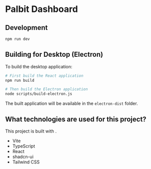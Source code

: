 # Palbit Dashboard

## Development

```bash
npm run dev
```

## Building for Desktop (Electron)

To build the desktop application:

```bash
# First build the React application
npm run build

# Then build the Electron application
node scripts/build-electron.js
```

The built application will be available in the `electron-dist` folder.

## What technologies are used for this project?

This project is built with .

- Vite
- TypeScript
- React
- shadcn-ui
- Tailwind CSS